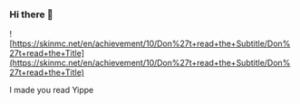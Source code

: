 ### Hi there 👋

![https://skinmc.net/en/achievement/10/Don%27t+read+the+Subtitle/Don%27t+read+the+Title](https://skinmc.net/en/achievement/10/Don%27t+read+the+Subtitle/Don%27t+read+the+Title)

I made you read Yippe


